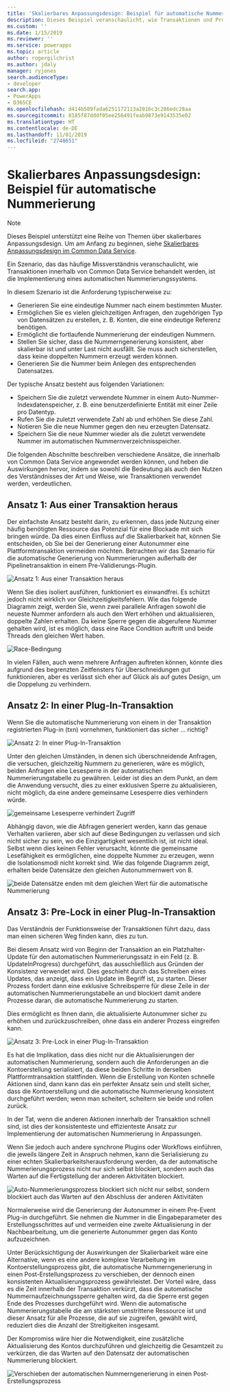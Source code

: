 ```yaml
---
title: 'Skalierbares Anpassungsdesign: Beispiel für automatische Nummerierung (Common Data Service) | Microsoft-Dokumentation'
description: Dieses Beispiel veranschaulicht, wie Transaktionen und Probleme mit der Parallelität in einer Codeanpassung berücksichtigt werden müssen.
ms.custom: ''
ms.date: 1/15/2019
ms.reviewer: ''
ms.service: powerapps
ms.topic: article
author: rogergilchrist
ms.author: jdaly
manager: ryjones
search.audienceType:
- developer
search.app:
- PowerApps
- D365CE
ms.openlocfilehash: d414b589fada6251172113a2016c3c286edc28aa
ms.sourcegitcommit: 8185f87dddf05ee256491feab9873e9143535e02
ms.translationtype: HT
ms.contentlocale: de-DE
ms.lasthandoff: 11/01/2019
ms.locfileid: "2748651"
---
```

# <a name="scalable-customization-design-auto-numbering-example"></a>Skalierbares Anpassungsdesign: Beispiel für automatische Nummerierung

> [!NOTE]
> Dieses Beispiel unterstützt eine Reihe von Themen über skalierbares Anpassungsdesign. Um am Anfang zu beginnen, siehe [Skalierbares Anpassungsdesign im Common Data Service](overview.md).

Ein Szenario, das das häufige Missverständnis veranschaulicht, wie Transaktionen innerhalb von Common Data Service behandelt werden, ist die Implementierung eines automatischen Nummerierungssystems.

In diesem Szenario ist die Anforderung typischerweise zu:

- Generieren Sie eine eindeutige Nummer nach einem bestimmten Muster.
- Ermöglichen Sie es vielen gleichzeitigen Anfragen, den zugehörigen Typ von Datensätzen zu erstellen, z. B. Konten, die eine eindeutige Referenz benötigen.
- Ermöglicht die fortlaufende Nummerierung der eindeutigen Nummern.
- Stellen Sie sicher, dass die Nummerngenerierung konsistent, aber skalierbar ist und unter Last nicht ausfällt. Sie muss auch sicherstellen, dass keine doppelten Nummern erzeugt werden können.
- Generieren Sie die Nummer beim Anlegen des entsprechenden Datensatzes.

Der typische Ansatz besteht aus folgenden Variationen:

- Speichern Sie die zuletzt verwendete Nummer in einem Auto-Nummer-Indexdatenspeicher, z. B. eine benutzerdefinierte Entität mit einer Zeile pro Datentyp.
- Rufen Sie die zuletzt verwendete Zahl ab und erhöhen Sie diese Zahl.
- Notieren Sie die neue Nummer gegen den neu erzeugten Datensatz.
- Speichern Sie die neue Nummer wieder als die zuletzt verwendete Nummer im automatischen Nummernverzeichnisspeicher.

Die folgenden Abschnitte beschreiben verschiedene Ansätze, die innerhalb von Common Data Service angewendet werden können, und heben die Auswirkungen hervor, indem sie sowohl die Bedeutung als auch den Nutzen des Verständnisses der Art und Weise, wie Transaktionen verwendet werden, verdeutlichen. 

## <a name="approach-1-out-of-a-transaction"></a>Ansatz 1: Aus einer Transaktion heraus

Der einfachste Ansatz besteht darin, zu erkennen, dass jede Nutzung einer häufig benötigten Ressource das Potenzial für eine Blockade mit sich bringen würde. Da dies einen Einfluss auf die Skalierbarkeit hat, können Sie entscheiden, ob Sie bei der Generierung einer Autonummer eine Plattformtransaktion vermeiden möchten.
Betrachten wir das Szenario für die automatische Generierung von Nummerierungen außerhalb der Pipelinetransaktion in einem Pre-Validierungs-Plugin.

![Ansatz 1: Aus einer Transaktion heraus](media/autonumber-approach-1.png)

Wenn Sie dies isoliert ausführen, funktioniert es einwandfrei. Es schützt jedoch nicht wirklich vor Gleichzeitigkeitsfehlern. Wie das folgende Diagramm zeigt, werden Sie, wenn zwei parallele Anfragen sowohl die neueste Nummer anfordern als auch den Wert erhöhen und aktualisieren, doppelte Zahlen erhalten. Da keine Sperre gegen die abgerufene Nummer gehalten wird, ist es möglich, dass eine Race Condition auftritt und beide Threads den gleichen Wert haben. 

![Race-Bedingung](media/autonumber-approach-1-a.png)

In vielen Fällen, auch wenn mehrere Anfragen auftreten können, könnte dies aufgrund des begrenzten Zeitfensters für Überschneidungen gut funktionieren, aber es verlässt sich eher auf Glück als auf gutes Design, um die Doppelung zu verhindern.

## <a name="approach-2-in-a-plug-in-transaction"></a>Ansatz 2: In einer Plug-In-Transaktion

Wenn Sie die automatische Nummerierung von einem in der Transaktion registrierten Plug-in (txn) vornehmen, funktioniert das sicher ... richtig?

![Ansatz 2: In einer Plug-In-Transaktion](media/autonumber-approach-2.png)

Unter den gleichen Umständen, in denen sich überschneidende Anfragen, die versuchen, gleichzeitig Nummern zu generieren, wäre es möglich, beiden Anfragen eine Lesesperre in der automatischen Nummerierungstabelle zu gewähren. Leider ist dies an dem Punkt, an dem die Anwendung versucht, dies zu einer exklusiven Sperre zu aktualisieren, nicht möglich, da eine andere gemeinsame Lesesperre dies verhindern würde.

![gemeinsame Lesesperre verhindert Zugriff](media/autonumber-approach-2-a.png)

Abhängig davon, wie die Abfragen generiert werden, kann das genaue Verhalten variieren, aber sich auf diese Bedingungen zu verlassen und sich nicht sicher zu sein, wo die Einzigartigkeit wesentlich ist, ist nicht ideal. Selbst wenn dies keinen Fehler verursacht, könnte die gemeinsame Lesefähigkeit es ermöglichen, eine doppelte Nummer zu erzeugen, wenn die Isolationsmodi nicht korrekt sind. Wie das folgende Diagramm zeigt, erhalten beide Datensätze den gleichen Autonummernwert von 8.

![beide Datensätze enden mit dem gleichen Wert für die automatische Nummerierung](media/autonumber-approach-2-b.png)

## <a name="approach-3-pre-lock-in-a-plug-in-transaction"></a>Ansatz 3: Pre-Lock in einer Plug-In-Transaktion

Das Verständnis der Funktionsweise der Transaktionen führt dazu, dass man einen sicheren Weg finden kann, dies zu tun. 

Bei diesem Ansatz wird von Beginn der Transaktion an ein Platzhalter-Update für den automatischen Nummerierungssatz in ein Feld (z. B. UpdateInProgress) durchgeführt, das ausschließlich aus Gründen der Konsistenz verwendet wird. Dies geschieht durch das Schreiben eines Updates, das anzeigt, dass ein Update im Begriff ist, zu starten. Dieser Prozess fordert dann eine exklusive Schreibsperre für diese Zeile in der automatischen Nummerierungstabelle an und blockiert damit andere Prozesse daran, die automatische Nummerierung zu starten. 

Dies ermöglicht es Ihnen dann, die aktualisierte Autonummer sicher zu erhöhen und zurückzuschreiben, ohne dass ein anderer Prozess eingreifen kann. 

![Ansatz 3: Pre-Lock in einer Plug-In-Transaktion](media/autonumber-approach-3.png)

Es hat die Implikation, dass dies nicht nur die Aktualisierungen der automatischen Nummerierung, sondern auch die Anforderungen an die Kontoerstellung serialisiert, da diese beiden Schritte in derselben Plattformtransaktion stattfinden. Wenn die Erstellung von Konten schnelle Aktionen sind, dann kann das ein perfekter Ansatz sein und stellt sicher, dass die Kontoerstellung und die automatische Nummerierung konsistent durchgeführt werden; wenn man scheitert, scheitern sie beide und rollen zurück.
 
In der Tat, wenn die anderen Aktionen innerhalb der Transaktion schnell sind, ist dies der konsistenteste und effizienteste Ansatz zur Implementierung der automatischen Nummerierung in Anpassungen. 

Wenn Sie jedoch auch andere synchrone Plugins oder Workflows einführen, die jeweils längere Zeit in Anspruch nehmen, kann die Serialisierung zu einer echten Skalierbarkeitsherausforderung werden, da der automatische Nummerierungsprozess nicht nur sich selbst blockiert, sondern auch das Warten auf die Fertigstellung der anderen Aktivitäten blockiert. 

![Auto-Nummerierungsprozess blockiert sich nicht nur selbst, sondern blockiert auch das Warten auf den Abschluss der anderen Aktivitäten](media/autonumber-approach-3-a.png)

Normalerweise wird die Generierung der Autonummer in einem Pre-Event Plug-in durchgeführt. Sie nehmen die Nummer in die Eingabeparameter des Erstellungsschrittes auf und vermeiden eine zweite Aktualisierung in der Nachbearbeitung, um die generierte Autonummer gegen das Konto aufzuzeichnen.

Unter Berücksichtigung der Auswirkungen der Skalierbarkeit wäre eine Alternative, wenn es eine andere komplexe Verarbeitung im Kontoerstellungsprozess gibt, die automatische Nummerngenerierung in einen Post-Erstellungsprozess zu verschieben, der dennoch einen konsistenten Aktualisierungsprozess gewährleistet. Der Vorteil wäre, dass es die Zeit innerhalb der Transaktion verkürzt, dass die automatische Nummernaufzeichnungssperre gehalten wird, da die Sperre erst gegen Ende des Prozesses durchgeführt wird. Wenn die automatische Nummerierungstabelle die am stärksten umstrittene Ressource ist und dieser Ansatz für alle Prozesse, die auf sie zugreifen, gewählt wird, reduziert dies die Anzahl der Streitigkeiten insgesamt.

Der Kompromiss wäre hier die Notwendigkeit, eine zusätzliche Aktualisierung des Kontos durchzuführen und gleichzeitig die Gesamtzeit zu verkürzen, die das Warten auf den Datensatz der automatischen Nummerierung blockiert.

![Verschieben der automatischen Nummerngenerierung in einen Post-Erstellungsprozess](media/autonumber-approach-3-b.png)
